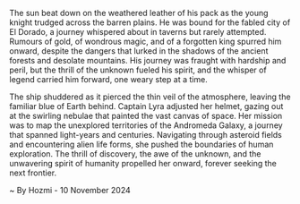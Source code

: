 
The sun beat down on the weathered leather of his pack as the young knight trudged across the barren plains. He was bound for the fabled city of El Dorado, a journey whispered about in taverns but rarely attempted. Rumours of gold, of wondrous magic, and of a forgotten king spurred him onward, despite the dangers that lurked in the shadows of the ancient forests and desolate mountains. His journey was fraught with hardship and peril, but the thrill of the unknown fueled his spirit, and the whisper of legend carried him forward, one weary step at a time.

The ship shuddered as it pierced the thin veil of the atmosphere, leaving the familiar blue of Earth behind. Captain Lyra adjusted her helmet, gazing out at the swirling nebulae that painted the vast canvas of space. Her mission was to map the unexplored territories of the Andromeda Galaxy, a journey that spanned light-years and centuries. Navigating through asteroid fields and encountering alien life forms, she pushed the boundaries of human exploration. The thrill of discovery, the awe of the unknown, and the unwavering spirit of humanity propelled her onward, forever seeking the next frontier. 

~ By Hozmi - 10 November 2024
